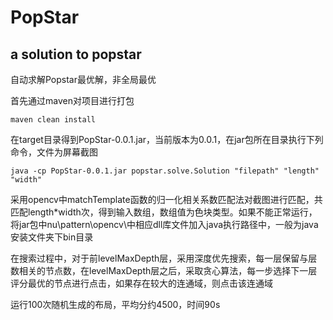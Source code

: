 # PopStar

## a solution to popstar

自动求解Popstar最优解，非全局最优

首先通过maven对项目进行打包

	maven clean install
	
在target目录得到PopStar-0.0.1.jar，当前版本为0.0.1，在jar包所在目录执行下列命令，文件为屏幕截图

	java -cp PopStar-0.0.1.jar popstar.solve.Solution "filepath" "length" "width"
	
采用opencv中matchTemplate函数的归一化相关系数匹配法对截图进行匹配，共匹配length*width次，得到输入数组，数组值为色块类型。如果不能正常运行，将jar包中nu\pattern\opencv\中相应dll库文件加入java执行路径中，一般为java安装文件夹下bin目录

在搜索过程中，对于前levelMaxDepth层，采用深度优先搜索，每一层保留与层数相关的节点数，在levelMaxDepth层之后，采取贪心算法，每一步选择下一层评分最优的节点进行点击，如果存在较大的连通域，则点击该连通域

运行100次随机生成的布局，平均分约4500，时间90s